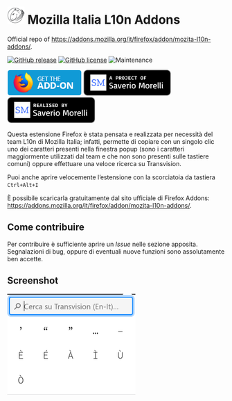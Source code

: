 # <img src="img/icon-dark-96.png" width="40px" alt=""></img> Mozilla Italia L10n Addons
Official repo of https://addons.mozilla.org/it/firefox/addon/mozita-l10n-addons/.

[![GitHub release](https://img.shields.io/github/release/Sav22999/mozita-l10n-addons.svg)](https://github.com/Sav22999/mozita-l10n-addons/releases/) [![GitHub license](https://img.shields.io/github/license/Sav22999/mozita-l10n-addons.svg)](https://github.com/Sav22999/mozita-l10n-addons/blob/master/LICENSE) ![Maintenance](https://img.shields.io/badge/Maintained%3F-yes-green.svg)

[<img src="img/badge.png" height="60px">](https://addons.mozilla.org/it/firefox/addon/mozita-l10n-addons/) [<img src="img/a-project-of.png" height="60px" />](https://saveriomorelli.com) [<img src="img/realised-by.png" height="60px" />](https://saveriomorelli.com)

Questa estensione Firefox è stata pensata e realizzata per necessità del team L10n di Mozilla Italia; infatti, permette di copiare con un singolo clic uno dei caratteri presenti nella finestra popup (sono i caratteri maggiormente utilizzati dal team e che non sono presenti sulle tastiere comuni) oppure effettuare una veloce ricerca su Transvision.

Puoi anche aprire velocemente l’estensione con la scorciatoia da tastiera `Ctrl+Alt+I`

È possibile scaricarla gratuitamente dal sito ufficiale di Firefox Addons: https://addons.mozilla.org/it/firefox/addon/mozita-l10n-addons/.

## Come contribuire
Per contribuire è sufficiente aprire un _Issue_ nelle sezione apposita. Segnalazioni di bug, oppure di eventuali nuove funzioni sono assolutamente ben accette.

## Screenshot

<img src="screenshots/screenshot.png" alt="Screenshot" style="zoom:50%;" />